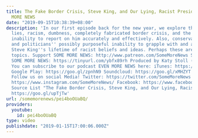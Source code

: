 ```yaml
---
title: The Fake Border Crisis, Steve King, and Our Lying, Racist President - SOME
  MORE NEWS
date: "2019-09-15T10:38:39+08:00"
description: 'In our first episode back for the new year, we explore the president''s
  lies, racism, dumbness, completely fabricated border crisis, and the media''s unfortunate
  inability to report on him accurately and effectively. Also, conservative media
  and politicians'' possibly purposeful inability to grapple with and acknowledge
  Steve King''s lifetime of racist beliefs and ideas. Perhaps these are all related
  topics. Support SOME MORE NEWS: http://www.patreon.com/SomeMoreNews SUBSCRIBE to
  SOME MORE NEWS: https://tinyurl.com/ybfx89rh Produced by Katy Stoll (@KatyStoll).
  You can subscribe to our podcast EVEN MORE NEWS here: iTunes: https://goo.gl/bveu8q
  Google Play: https://goo.gl/zpnhN9 Soundcloud: https://goo.gl/xMHZYT Stitcher: https://goo.gl/ZFdRhp
  Follow us on social Media! Twitter: https://twitter.com/SomeMoreNews Instagram:
  https://www.instagram.com/SomeMoreNews/ Facebook: https://www.facebook.com/SomeMoreNews/
  Source List "The Fake Border Crisis, Steve King, and Our Lying, Racist President":
  https://goo.gl/upTjTw'
url: /somemorenews/pei4boOUaBQ/
providers:
  youtube:
    id: pei4boOUaBQ
type: video
publishdate: "2019-01-15T17:00:06.000Z"
---
```

